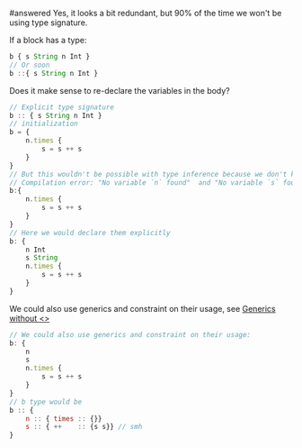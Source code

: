 #answered Yes, it looks a bit redundant, but 90% of the time we won't be using type signature.

If a block has a type: 

```javascript
b { s String n Int }
// Or soon 
b ::{ s String n Int }
```

Does it make sense to re-declare the variables in the body? 

```javascript
// Explicit type signature
b :: { s String n Int } 
// initialization 
b = {
    n.times {
        s = s ++ s 
    }
}
// But this wouldn't be possible with type inference because we don't know what type is n or s only they have the methods `times` and `++`
// Compilation error: "No variable `n` found"  and "No variable `s` found"
b:{
    n.times {
        s = s ++ s 
    }
}
// Here we would declare them explicitly 
b: {
    n Int
    s String
    n.times {
        s = s ++ s
    }
}
```

 We could also use generics and constraint on their usage, see [Generics without <>](Generics%20without%20<>.md) 
 

```javascript
// We could also use generics and constraint on their usage: 
b: {
    n
    s
    n.times {
        s = s ++ s
    }
}
// b type would be
b :: { 
    n :: { times :: {}}
    s :: { ++    :: {s s}} // smh 
}
```